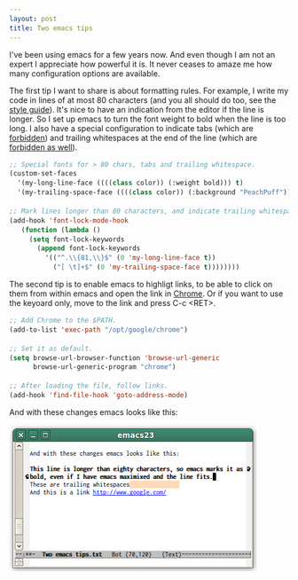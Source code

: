 ```yaml
---
layout: post
title: Two emacs tips
---
```


<p>
I've been using emacs for a few years now. And even though I am
not an expert I appreciate how powerful it is. It never ceases to
amaze me how many configuration options are available.
</p>

<p>
The first tip I want to share is about formatting rules.
For example, I write my code in lines of at most 80 characters
(and you all should do too, see the <a
href="http://google-styleguide.googlecode.com/svn/trunk/cppguide.xml?showone=Line_Length#Line_Length">
  style guide</a>).
It's nice to have an indication from the editor if the line is longer.
So I set up emacs to turn the font weight to bold when
the line is too long. I also have a special configuration to
indicate tabs
(which are <a href="http://google-styleguide.googlecode.com/svn/trunk/cppguide.xml?showone=Spaces_vs._Tabs#Spaces_vs._Tabs">
  forbidden</a>)
and trailing whitespaces at the end of the line
(which are <a href="http://google-styleguide.googlecode.com/svn/trunk/cppguide.xml?showone=Horizontal_Whitespace#Horizontal_Whitespace">
  forbidden as well</a>).
</p>

``` lisp
;; Special fonts for > 80 chars, tabs and trailing whitespace.
(custom-set-faces
  '(my-long-line-face ((((class color)) (:weight bold))) t)
  '(my-trailing-space-face ((((class color)) (:background "PeachPuff"))) t))

;; Mark lines longer than 80 characters, and indicate trailing whitespace.
(add-hook 'font-lock-mode-hook
   (function (lambda ()
     (setq font-lock-keywords
       (append font-lock-keywords
         '(("^.\\{81,\\}$" (0 'my-long-line-face t))
           ("[ \t]+$" (0 'my-trailing-space-face t))))))))
```

<p> The second tip is to enable emacs to highligt links, to be able to
click on them from within emacs and open the link in <a
href="https://www.google.com/intl/en/chrome/browser/">Chrome</a>.
Or if you want to use the keyoard only, move to the link and press
C-c &lt;RET&gt;.
</p>

``` lisp
;; Add Chrome to the $PATH.
(add-to-list 'exec-path "/opt/google/chrome")

;; Set it as default.
(setq browse-url-browser-function 'browse-url-generic
      browse-url-generic-program "chrome")

;; After loading the file, follow links.
(add-hook 'find-file-hook 'goto-address-mode)
```

<p>
And with these changes emacs looks like this:
</p>

<img src="/images/emacs-configuration-options.png"
  alt="emacs configuration options" />
